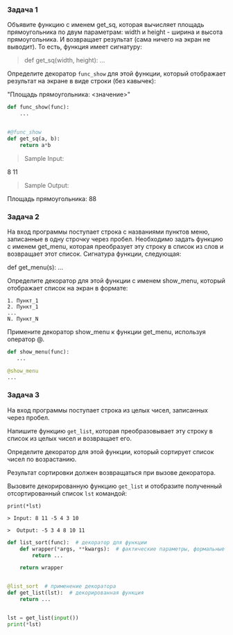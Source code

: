 ### Задача 1

Объявите функцию с именем get_sq, которая вычисляет площадь прямоугольника по двум параметрам: width и height - ширина и высота прямоугольника. И возвращает результат (сама ничего на экран не выводит). То есть, функция имеет сигнатуру:

> def get_sq(width, height): ...

Определите декоратор `func_show` для этой функции, который отображает результат на экране в виде строки (без кавычек):

"Площадь прямоугольника: <значение>"


```python
def func_show(func):
    ...


#@func_show
def get_sq(a, b):
    return a*b


```

> Sample Input:

8 11
> Sample Output:

Площадь прямоугольника: 88


### Задача 2

На вход программы поступает строка с названиями пунктов меню, записанные в одну строчку через пробел. Необходимо задать функцию с именем get_menu, которая преобразует эту строку в список из слов и возвращает этот список. Сигнатура функции, следующая:

def get_menu(s): ...

Определите декоратор для этой функции с именем show_menu, который отображает список на экран в формате:
```
1. Пункт_1
2. Пункт_1
...
N. Пункт_N
```

Примените декоратор show_menu к функции get_menu, используя оператор @.

```python
def show_menu(func):
   ...

@show_menu
...
```


### Задача 3

На вход программы поступает строка из целых чисел, записанных через пробел. 

Напишите функцию `get_list`, которая преобразовывает эту строку в список из целых чисел и возвращает его. 

Определите декоратор для этой функции, который сортирует список чисел по возрастанию. 

Результат сортировки должен возвращаться при вызове декоратора.

Вызовите декорированную функцию `get_list` и отобразите полученный отсортированный список `lst` командой:
```
print(*lst)

> Input: 8 11 -5 4 3 10

>  Output: -5 3 4 8 10 11
```

```python
def list_sort(func):  # декоратор для функции
    def wrapper(*args, **kwargs):  # фактические параметры, формальные параметры
        return ...

    return wrapper


@list_sort  # применение декоратора
def get_list(lst):  # декорированная функция
    return ...


lst = get_list(input())
print(*lst)

```